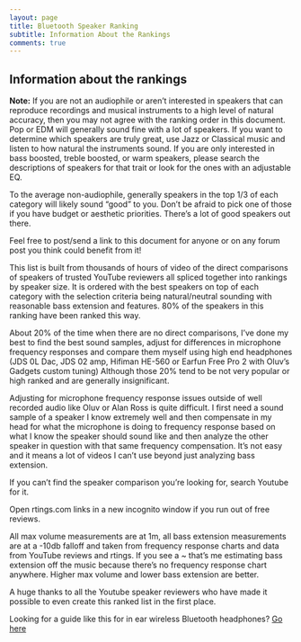 ```yaml
---
layout: page
title: Bluetooth Speaker Ranking
subtitle: Information About the Rankings
comments: true
---
```


## Information about the rankings

**Note:** If you are not an audiophile or aren’t interested in speakers that can reproduce recordings and musical instruments to a high level of natural accuracy, then you may not agree with the ranking order in this document. Pop or EDM will generally sound fine with a lot of speakers. If you want to determine which speakers are truly great, use Jazz or Classical music and listen to how natural the instruments sound. If you are only interested in bass boosted, treble boosted, or warm speakers, please search the descriptions of speakers for that trait or look for the ones with an adjustable EQ.

To the average non-audiophile, generally speakers in the top 1/3 of each category will likely sound “good” to you. Don’t be afraid to pick one of those if you have budget or aesthetic priorities. There’s a lot of good speakers out there.

Feel free to post/send a link to this document for anyone or on any forum post you think could benefit from it!

This list is built from thousands of hours of video of the direct comparisons of speakers of trusted YouTube reviewers all spliced together into rankings by speaker size. It is ordered with the best speakers on top of each category with the selection criteria being natural/neutral sounding with reasonable bass extension and features. 80% of the speakers in this ranking have been ranked this way.

About 20% of the time when there are no direct comparisons, I’ve done my best to find the best sound samples, adjust for differences in microphone frequency responses and compare them myself using high end headphones (JDS 0L Dac, JDS 02 amp, Hifiman HE-560 or Earfun Free Pro 2 with Oluv’s Gadgets custom tuning) Although those 20% tend to be not very popular or high ranked and are generally insignificant.

Adjusting for microphone frequency response issues outside of well recorded audio like Oluv or Alan Ross is quite difficult. I first need a sound sample of a speaker I know extremely well and then compensate in my head for what the microphone is doing to frequency response based on what I know the speaker should sound like and then analyze the other speaker in question with that same frequency compensation. It’s not easy and it means a lot of videos I can’t use beyond just analyzing bass extension.

If you can’t find the speaker comparison you’re looking for, search Youtube for it.

Open rtings.com links in a new incognito window if you run out of free reviews.

All max volume measurements are at 1m, all bass extension measurements are at a -10db falloff and taken from frequency response charts and data from YouTube reviews and rtings. If you see a ~ that’s me estimating bass extension off the music because there’s no frequency response chart anywhere. Higher max volume and lower bass extension are better.

A huge thanks to all the Youtube speaker reviewers who have made it possible to even create this ranked list in the first place.

Looking for a guide like this for in ear wireless Bluetooth headphones? [Go here](https://docs.google.com/document/d/1bCOC94C_95H7xIbuUzURG0gBQ1DomcgcNy30yGc0XkI/edit?usp=sharing)
